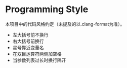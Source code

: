 # Programming Style
本项目中的代码风格约定（未提及的以.clang-format为准）。

* 左大括号前不换行
* 右大括号前换行
* 星号靠近变量名
* 在双目运算符两侧加空格
* 当参数列表过长时换行隔开
